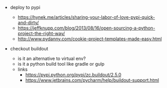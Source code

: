 - deploy to pypi
  - https://hynek.me/articles/sharing-your-labor-of-love-pypi-quick-and-dirty/
  - https://jeffknupp.com/blog/2013/08/16/open-sourcing-a-python-project-the-right-way/
  - http://www.pydanny.com/cookie-project-templates-made-easy.html

- checkout buildout
  - is it an alternative to virtual env?
  - is it a python build tool like gradle or gulp
  - links
    - https://pypi.python.org/pypi/zc.buildout/2.5.0
    - https://www.jetbrains.com/pycharm/help/buildout-support.html